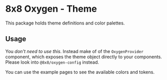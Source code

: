 # 8x8 Oxygen - Theme

This package holds theme definitions and color palettes.

## Usage

You _don't need to use this_. Instead make of of the `OxygenProvider` component, which exposes the theme object directly to your components.
Please look into `@8x8/oxygen-config` instead.

You can use the example pages to see the available colors and tokens.
